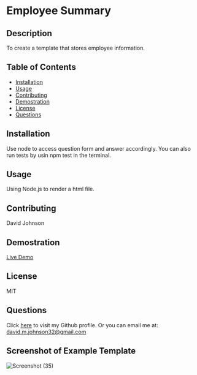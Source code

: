 # Employee Summary
## Description
To create a template that stores employee information.
## Table of Contents
* [Installation](#installation)
* [Usage](#usage)
* [Contributing](#contributing)
* [Demostration](#demostration)
* [License](#license)
* [Questions](#questions)
## Installation
Use node to access question form and answer accordingly. You can also run tests by usin npm test in the terminal.
## Usage
Using Node.js to render a html file.
## Contributing
David Johnson
## Demostration
<a href = "https://user-images.githubusercontent.com/72535444/105960014-81aa0780-6031-11eb-80cf-7b886884f489.mp4"> Live Demo </a>
## License
MIT
## Questions
Click [here](https://github.com/DavidMark24) to visit my Github profile.
Or you can email me at: david.m.johnson32@gmail.com

## Screenshot of Example Template

![Screenshot (35)](https://user-images.githubusercontent.com/72535444/105959318-9afe8400-6030-11eb-82ad-e40627d9bc32.png)
